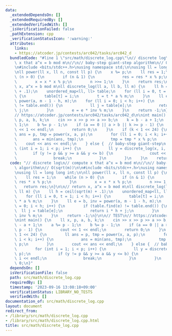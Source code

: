 ```yaml
---
data:
  _extendedDependsOn: []
  _extendedRequiredBy: []
  _extendedVerifiedWith: []
  _isVerificationFailed: false
  _pathExtension: cpp
  _verificationStatusIcon: ':warning:'
  attributes:
    links:
    - https://atcoder.jp/contests/arc042/tasks/arc042_d
  bundledCode: "#line 1 \"src/math/discrete_log.cpp\"\n// discrete log\n// compute\
    \ x that a^x = b mod m\n//\n// baby-step giant-step algorithm\n// O(sqrt(m))\n\
    \n#include <bits/stdc++.h>\nusing namespace std;\n\nusing ll = long long int;\n\
    \nll power(ll x, ll n, const ll p) {\n    x %= p;\n    ll res = 1;\n    while\
    \ (n > 0) {\n        if (n & 1) {\n            res = res * x % p;\n        }\n\
    \        x = x * x % p;\n        n >>= 1;\n    }\n    return res;\n}\n\n// return\
    \ x, a^x = b mod m\nll discrete_log(ll a, ll b, ll m) {\n    ll h = ceil(sqrt(m)\
    \ + .1);\n    unordered_map<ll, ll> table;\n    for (ll i = 0, t = 1; i < h; i++)\
    \ {\n        table[t] = i;\n        t = t * a % m;\n    }\n    ll e = b, inv =\
    \ power(a, m - 1 - h, m);\n    for (ll i = 0; i < h; i++) {\n        if (table.find(e)\
    \ != table.end()) {\n            ll j = table[e];\n            return i * h +\
    \ j;\n        }\n        e = e * inv % m;\n    }\n    return -1;\n}\n\n// TEST\n\
    // https://atcoder.jp/contests/arc042/tasks/arc042_d\n\nint main() {\n    ll x,\
    \ p, a, b, k;\n    cin >> x >> p >> a >> b;\n    k = b - a + 1;\n    a %= p -\
    \ 1;\n    b %= p - 1;\n    if (a == 0 || a > b || k >= p - 1) {\n        cout\
    \ << 1 << endl;\n        return 0;\n    }\n    if (k < 1 << 24) {\n        ll\
    \ ans = p, tmp = power(x, a, p);\n        for (ll i = 0; i < k; i++) {\n     \
    \       ans = min(ans, tmp);\n            tmp = tmp * x % p;\n        }\n    \
    \    cout << ans << endl;\n    } else {  // baby-step giant-step\n        for\
    \ (int i = 1; i < p; i++) {\n            ll y = discrete_log(x, i, p);\n     \
    \       if (y != p && y >= a && y <= b) {\n                cout << i << endl;\n\
    \                break;\n            }\n        }\n    }\n    return 0;\n}\n"
  code: "// discrete log\n// compute x that a^x = b mod m\n//\n// baby-step giant-step\
    \ algorithm\n// O(sqrt(m))\n\n#include <bits/stdc++.h>\nusing namespace std;\n\
    \nusing ll = long long int;\n\nll power(ll x, ll n, const ll p) {\n    x %= p;\n\
    \    ll res = 1;\n    while (n > 0) {\n        if (n & 1) {\n            res =\
    \ res * x % p;\n        }\n        x = x * x % p;\n        n >>= 1;\n    }\n \
    \   return res;\n}\n\n// return x, a^x = b mod m\nll discrete_log(ll a, ll b,\
    \ ll m) {\n    ll h = ceil(sqrt(m) + .1);\n    unordered_map<ll, ll> table;\n\
    \    for (ll i = 0, t = 1; i < h; i++) {\n        table[t] = i;\n        t = t\
    \ * a % m;\n    }\n    ll e = b, inv = power(a, m - 1 - h, m);\n    for (ll i\
    \ = 0; i < h; i++) {\n        if (table.find(e) != table.end()) {\n          \
    \  ll j = table[e];\n            return i * h + j;\n        }\n        e = e *\
    \ inv % m;\n    }\n    return -1;\n}\n\n// TEST\n// https://atcoder.jp/contests/arc042/tasks/arc042_d\n\
    \nint main() {\n    ll x, p, a, b, k;\n    cin >> x >> p >> a >> b;\n    k = b\
    \ - a + 1;\n    a %= p - 1;\n    b %= p - 1;\n    if (a == 0 || a > b || k >=\
    \ p - 1) {\n        cout << 1 << endl;\n        return 0;\n    }\n    if (k <\
    \ 1 << 24) {\n        ll ans = p, tmp = power(x, a, p);\n        for (ll i = 0;\
    \ i < k; i++) {\n            ans = min(ans, tmp);\n            tmp = tmp * x %\
    \ p;\n        }\n        cout << ans << endl;\n    } else {  // baby-step giant-step\n\
    \        for (int i = 1; i < p; i++) {\n            ll y = discrete_log(x, i,\
    \ p);\n            if (y != p && y >= a && y <= b) {\n                cout <<\
    \ i << endl;\n                break;\n            }\n        }\n    }\n    return\
    \ 0;\n}"
  dependsOn: []
  isVerificationFile: false
  path: src/math/discrete_log.cpp
  requiredBy: []
  timestamp: '2023-09-16 13:08:18+09:00'
  verificationStatus: LIBRARY_NO_TESTS
  verifiedWith: []
documentation_of: src/math/discrete_log.cpp
layout: document
redirect_from:
- /library/src/math/discrete_log.cpp
- /library/src/math/discrete_log.cpp.html
title: src/math/discrete_log.cpp
---
```

